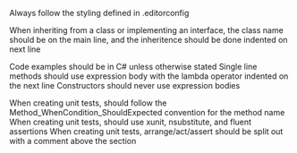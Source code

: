 Always follow the styling defined in .editorconfig

When inheriting from a class or implementing an interface, the class name should be on the main line, and the inheritence should be done indented on next line

Code examples should be in C# unless otherwise stated
Single line methods should use expression body with the lambda operator indented on the next line
Constructors should never use expression bodies

When creating unit tests, should follow the Method_WhenCondition_ShouldExpected convention for the method name
When creating unit tests, should use xunit, nsubstitute, and fluent assertions
When creating unit tests, arrange/act/assert should be split out with a comment above the section